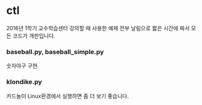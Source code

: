 # ctl

2016년 1학기 교수학습센터 강의할 때 사용한 예제
전부 날림으로 짧은 시간에 짜서 모든 코드가 개판입니다.

### baseball.py, baseball\_simple.py

숫자야구 구현.

### klondike.py

카드놀이
Linux환경에서 실행하면 좀 더 보기 좋습니다.
